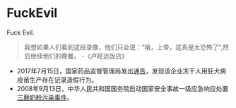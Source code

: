 # FuckEvil
Fuck Evil.

> 我想如果人们看到这段录像，他们只会说：“哦，上帝，这真是太恐怖了”,然后继续他们的晚餐。      -《卢旺达饭店》

- 2017年7月15日，国家药品监督管理局发出[通告](http://cnda.cfda.gov.cn/WS04/CL2050/329592.html)，发现该企业冻干人用狂犬病疫苗生产存在记录造假行为。
- 2008年9月13日，中华人民共和国国务院启动国家安全事故一级应急响应处置[三鹿奶粉污染事件](https://zh.wikipedia.org/wiki/2008%E5%B9%B4%E4%B8%AD%E5%9B%BD%E5%A5%B6%E5%88%B6%E5%93%81%E6%B1%A1%E6%9F%93%E4%BA%8B%E4%BB%B6)。

